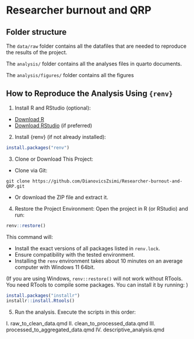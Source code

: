 
<!-- README.md is generated from README.Rmd. Please edit that file -->

# Researcher burnout and QRP

<!-- badges: start -->
<!-- badges: end -->

## Folder structure

The `data/raw` folder contains all the datafiles that are needed to
reproduce the results of the project.

The `analysis/` folder contains all the analyses files in quarto
documents.

The `analysis/figures/` folder contains all the figures

## How to Reproduce the Analysis Using `{renv}`

1.  Install R and RStudio (optional):

- [Download R](https://cran.r-project.org/bin/windows/base/)
- [Download RStudio](https://posit.co/download/rstudio-desktop/) (if
  preferred)

2.  Install {renv} (if not already installed):

``` r
install.packages("renv")
```

3.  Clone or Download This Project:

- Clone via Git:

<!-- -->

    git clone https://github.com/DianovicsZsimi/Researcher-burnout-and-QRP.git

- Or download the ZIP file and extract it.

4.  Restore the Project Environment: Open the project in R (or RStudio)
    and run:

``` r
renv::restore()
```

This command will:

- Install the exact versions of all packages listed in `renv.lock`.
- Ensure compatibility with the tested environment.
- Installing the `renv` environment takes about 10 minutes on an average
  computer with Windows 11 64bit.

(If you are using Windows, `renv::restore()` will not work without
RTools. You need RTools to compile some packages. You can install it by
running: )

``` r
install.packages("installr")
installr::install.Rtools()
```

5.  Run the analysis. Execute the scripts in this order:

I. raw_to_clean_data.qmd II. clean_to_processed_data.qmd III.
processed_to_aggregated_data.qmd IV. descriptive_analysis.qmd
